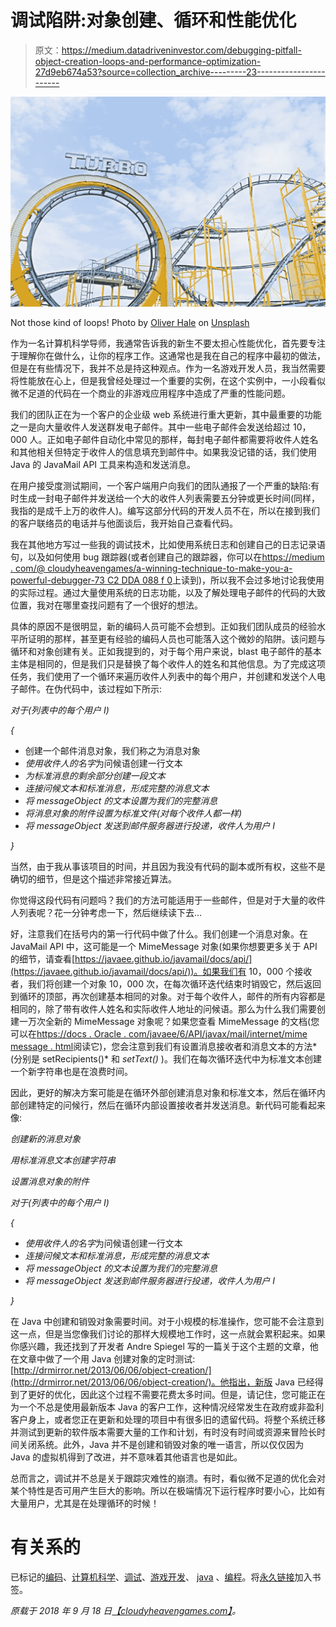 # 调试陷阱:对象创建、循环和性能优化

> 原文：<https://medium.datadriveninvestor.com/debugging-pitfall-object-creation-loops-and-performance-optimization-27d9eb674a53?source=collection_archive---------23----------------------->

![](img/3afa1ee327d9b32e178b5bce4e11173e.png)

Not those kind of loops! Photo by [Oliver Hale](https://unsplash.com/photos/2cYueJxEDz8?utm_source=unsplash&utm_medium=referral&utm_content=creditCopyText) on [Unsplash](https://unsplash.com/search/photos/roller-coaster?utm_source=unsplash&utm_medium=referral&utm_content=creditCopyText)

作为一名计算机科学导师，我通常告诉我的新生不要太担心性能优化，首先要专注于理解你在做什么，让你的程序工作。这通常也是我在自己的程序中最初的做法，但是在有些情况下，我并不总是持这种观点。作为一名游戏开发人员，我当然需要将性能放在心上，但是我曾经处理过一个重要的实例，在这个实例中，一小段看似微不足道的代码在一个商业的非游戏应用程序中造成了严重的性能问题。

我们的团队正在为一个客户的企业级 web 系统进行重大更新，其中最重要的功能之一是向大量收件人发送群发电子邮件。其中一些电子邮件会发送给超过 10，000 人。正如电子邮件自动化中常见的那样，每封电子邮件都需要将收件人姓名和其他相关但特定于收件人的信息填充到邮件中。如果我没记错的话，我们使用 Java 的 JavaMail API 工具来构造和发送消息。

在用户接受度测试期间，一个客户端用户向我们的团队通报了一个严重的缺陷:有时生成一封电子邮件并发送给一个大的收件人列表需要五分钟或更长时间(同样，我指的是成千上万的收件人)。编写这部分代码的开发人员不在，所以在接到我们的客户联络员的电话并与他面谈后，我开始自己查看代码。

我在其他地方写过一些我的调试技术，比如使用系统日志和创建自己的日志记录语句，以及如何使用 bug 跟踪器(或者创建自己的跟踪器，你可以在[https://medium . com/@ cloudyheavengames/a-winning-technique-to-make-you-a-powerful-debugger-73 C2 DDA 088 f 0](https://medium.com/@cloudyheavengames/a-winning-technique-to-make-you-a-powerful-debugger-73c2dda088f0)上读到)，所以我不会过多地讨论我使用的实际过程。通过大量使用系统的日志功能，以及了解处理电子邮件的代码的大致位置，我对在哪里查找问题有了一个很好的想法。

具体的原因不是很明显，新的编码人员可能不会想到。正如我们团队成员的经验水平所证明的那样，甚至更有经验的编码人员也可能落入这个微妙的陷阱。该问题与循环和对象创建有关。正如我提到的，对于每个用户来说，blast 电子邮件的基本主体是相同的，但是我们只是替换了每个收件人的姓名和其他信息。为了完成这项任务，我们使用了一个循环来遍历收件人列表中的每个用户，并创建和发送个人电子邮件。在伪代码中，该过程如下所示:

*对于(列表中的每个用户 I)*

*{*

*   创建一个邮件消息对象，我们称之为消息对象
*   *使用收件人的名字*为问候语创建一行文本
*   *为标准消息的剩余部分创建一段文本*
*   *连接问候文本和标准消息，形成完整的消息文本*
*   *将 messageObject 的文本设置为我们的完整消息*
*   *将消息对象的附件设置为标准文件(对每个收件人都一样)*
*   *将 messageObject 发送到邮件服务器进行投递，收件人为用户 I*

*}*

当然，由于我从事该项目的时间，并且因为我没有代码的副本或所有权，这些不是确切的细节，但是这个描述非常接近算法。

你觉得这段代码有问题吗？我们的方法可能适用于一些邮件，但是对于大量的收件人列表呢？花一分钟考虑一下，然后继续读下去…

好，注意我们在括号内的第一行代码中做了什么。我们创建一个消息对象。在 JavaMail API 中，这可能是一个 MimeMessage 对象(如果你想要更多关于 API 的细节，请查看[https://javaee.github.io/javamail/docs/api/](https://javaee.github.io/javamail/docs/api/))。如果我们有 10，000 个接收者，我们将创建一个对象 10，000 次，在每次循环迭代结束时销毁它，然后返回到循环的顶部，再次创建基本相同的对象。对于每个收件人，邮件的所有内容都是相同的，除了带有收件人姓名和实际收件人地址的问候语。那么为什么我们需要创建一万次全新的 MimeMessage 对象呢？如果您查看 MimeMessage 的文档(您可以在[https://docs . Oracle . com/javaee/6/API/javax/mail/internet/mime message . html](https://docs.oracle.com/javaee/6/api/javax/mail/internet/MimeMessage.html)阅读它)，您会注意到我们有设置消息接收者和消息文本的方法*(分别是 setRecipients()* 和 *setText()* )。我们在每次循环迭代中为标准文本创建一个新字符串也是在浪费时间。

因此，更好的解决方案可能是在循环外部创建消息对象和标准文本，然后在循环内部创建特定的问候行，然后在循环内部设置接收者并发送消息。新代码可能看起来像:

*创建新的消息对象*

*用标准消息文本创建字符串*

*设置消息对象的附件*

*对于(列表中的每个用户 I)*

*{*

*   *使用收件人的名字*为问候语创建一行文本
*   *连接问候文本和标准消息，形成完整的消息文本*
*   *将 messageObject 的文本设置为我们的完整消息*
*   *将 messageObject 发送到邮件服务器进行投递，收件人为用户 I*

*}*

在 Java 中创建和销毁对象需要时间。对于小规模的标准操作，您可能不会注意到这一点，但是当您像我们讨论的那样大规模地工作时，这一点就会累积起来。如果你感兴趣，我还找到了开发者 Andre Spiegel 写的一篇关于这个主题的文章，他在文章中做了一个用 Java 创建对象的定时测试:[http://drmirror.net/2013/06/06/object-creation/](http://drmirror.net/2013/06/06/object-creation/)。他指出，新版 Java 已经得到了更好的优化，因此这个过程不需要花费太多时间。但是，请记住，您可能正在为一个不总是使用最新版本 Java 的客户工作，这种情况经常发生在政府或非盈利客户身上，或者您正在更新和处理的项目中有很多旧的遗留代码。将整个系统迁移并测试到更新的软件版本需要大量的工作和计划，有时没有时间或资源来冒险长时间关闭系统。此外，Java 并不是创建和销毁对象的唯一语言，所以仅仅因为 Java 的虚拟机得到了改进，并不意味着其他语言也是如此。

总而言之，调试并不总是关于跟踪灾难性的崩溃。有时，看似微不足道的优化会对某个特性是否可用产生巨大的影响。所以在极端情况下运行程序时要小心，比如有大量用户，尤其是在处理循环的时候！

# 有关系的

已标记的[编码](http://cloudyheavengames.com/tag/coding/)、[计算机科学](http://cloudyheavengames.com/tag/computer-science/)、[调试](http://cloudyheavengames.com/tag/debugging/)、[游戏开发](http://cloudyheavengames.com/tag/game-development/)、 [java](http://cloudyheavengames.com/tag/java/) 、[编程](http://cloudyheavengames.com/tag/programming/)。将[永久链接](http://cloudyheavengames.com/debugging-pitfall-object-creation-loops-performance-optimization/)加入书签。

*原载于 2018 年 9 月 18 日*[*【cloudyheavengames.com】*](http://wp.me/p6x8lb-ah)*。*
